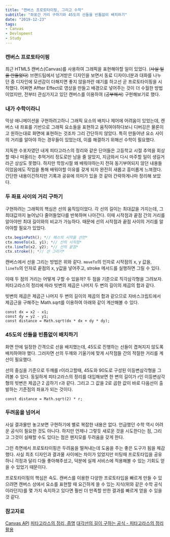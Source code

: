```yaml
---
title: "캔버스 프로토타이핑, 그리고 수학"
subtitle: "좌표간 거리 구하기와 45도의 선들을 빈틈없이 배치하기"
date: "2019-12-23"
tags:
- Canvas
- Devlopment
- Study
---
```


### 캔버스 프로토타이핑
최근 HTML5 캔버스(Canvas)를 사용하여 그래픽을 표현해야할 일이 있었다. (~~사실 일을 만들었다~~) 브랜드팀에서 넘겨받은 디자인을 보면서 동료 디자이너분과 대화를 나누던 중 디자인에 모션감이 더해지면 좋지 않을까란 얘기를 하고선 곧 프로토타이핑을 시작했다. 어쩌면 Affter Effect로 영상을 만들고 배경으로 넣어주는 것이 더 수월한 방법이었지만, 전부터 관심가지고 있던 캔버스를 이용하여 (~~공부해서~~) 구현해보기로 했다.

### 내가 수학이라니
막상 애니메이션을 구현하려고하니 그래픽 요소의 배치나 제어에 어려움이 있었는데, 캔버스 내 좌표를 기반으로 그래픽 요소들을 표현하고 움직여야하다보니 디버깅은 물론이고 원하는대로 화면에 표현하는 것조차 그리 간단하지 않았다. 특히 만들어낸 요소 사이의 거리를 알아야 하는 경우들이 있었는데, 이를 해결하기 위해선 수학이 필요했다.

지독한 수포자였던 내게 피타고라스의 정리와 같은 단어들은 고등학교 시절 추억을 회상할 때나 떠올리는 추억거리 정도로만 남을 줄 알았지, 지금와서 다시 마주할 일이 생길거라곤 상상도 못했다. 하지만 학창시절 왜 배워야하는지 전혀 동기부여되지 않던 내용들이었음에도 작업을 통해 배워야할 이유를 갖게 되자 완전히 새롭고 흥미롭게 느껴졌다. 간단한 내용이긴하지만 기록과 공유에 의미가 있을 것 같아 간략하게나마 정리해 보았다.

### 두 좌표 사이의 거리 구하기
구현하려는 그래픽의 핵심은 선의 움직임이었다. 각 선의 길이는 최대값을 가지는데, 그 최대값까지 늘어났다 줄어들었다를 반복하며 나아간다. 이때 시작점과 끝점 간의 거리를 알아야만 최대 길이와의 비교가 가능하다. 때문에 선의 시작점과 끝점 사이의 거리를 알아야할 필요가 있었다.

```javascript
ctx.beginPath(); *// 패스의 시작을 선언*
ctx.moveTo(x1, y1); *// 선의 시작점*
ctx.lineTo(x2, y2); *// 선의 끝점*
ctx.stroke(); *// 선 그리기*
```

캔버스에서 선을 그리는 방법은 위와 같다. `moveTo`의 인자로 시작점의 x, y 값을, `lineTo`의 인자로 끝점의 x, y값을 넣어주고, stroke 메서드를 실행하면 그릴 수 있다.

이때 두 점의 거리는 어떻게 구할 수 있을까? 두 점을 기준으로 직각삼각형을 그려보자. 피타고라스의 정리에 따라 빗변의 제곱은 나머지 두 변의 길이의 제곱의 합과 같다.

빗변의 제곱은 제곱근 나머지 두 변의 길이의 제곱의 합과 같으므로 자바스크립트에서 제곱근을 구해주는 Math.sqrt를 이용하여 아래와 같이 계산해볼 수 있다.

```
const dx = x2 - x1;
const dy = y2 - y1;
const distance = Math.sqrt(dx * dx + dy * dy);
```

### 45도의 선들을 빈틈없이 배치하기

화면 안에 일정한 간격으로 선을 배치했는데, 45도로 진행하는 선들이 겹쳐지지 않도록 배치하여야 했다. 그러자면 선의 두깨와 기울기에 맞게 시작점들 간의 적절한 거리를 계산이 필요했다.

선의 중심을 기준으로 두깨를 r이라고할때, 45도와 90도로 구성된 이등변삼각형을 그려볼 수 있다. 동일하게 피타고라스의 정리를 대입해보면 한 변의 길이가 r인 이등변삼각형의 빗변은 제곱근 2 곱하기 r과 같다. 그리고 그 값을 2로 곱한 값이 바로 다음선이 출발하는 기준점의 좌표가 되는 것이다.

```
const distance = Math.sqrt(2) * r;
```

### 두려움을 넘어서
사실 결과물만 놓고보면 구현하기에 별로 복잡한 내용은 없다. 언급했던 수학 역시 어려운 공식이 필요한 것도 아니다. 하지만 언제나 그렇듯 새로운 것을 시도한다는 점, 그리고 그것이 실패할 수도 있다는 점은 왠지모를 두려움을 갖게 한다.

그런 측면에서 프로토타이핑은 두려움을 떨쳐내는데 도움을 주는 좋은 도구가 됨을 체감했다. 사실 최초 디자인과 결과물 사이에는 차이가 있었지만 미팅때 프로토타입을 공유하니 걱정과 달리 다들 좋아해주셨고, 덕분에 실제 서비스에 적용해볼 수 있는 기회도 얻을 수 있었기 때문이다.

프로토타이핑의 핵심은 속도. 캔버스를 이용한 다양한 프로토타입을 빠르게 만들 수 있으려면 캔버스 상에서 요소를 표현할 때 요긴하게 쓸 수 있는 지식(위와 같은 수학 공식이라던지)를 몇 가지 숙지하고 있다면 훨씬 더 만족할 만한 결과를 빠르게 얻을 수 있을 것 같다.

### 참고자료
[Canvas API](https://developer.mozilla.org/ko/docs/Web/HTML/Canvas)
[피타고라스의 정리, 증명](https://mathbang.net/130)
[대각선의 길이 구하는 공식 - 피타고라스의 정리 활용](https://mathbang.net/135)